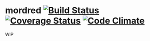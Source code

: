mordred [![Build Status](https://travis-ci.org/philopon/mordred.svg?branch=master)](https://travis-ci.org/philopon/mordred) [![Coverage Status](https://coveralls.io/repos/philopon/mordred/badge.svg?branch=master&service=github)](https://coveralls.io/github/philopon/mordred?branch=master) [![Code Climate](https://codeclimate.com/github/philopon/mordred/badges/gpa.svg)](https://codeclimate.com/github/philopon/mordred)
==
WIP
